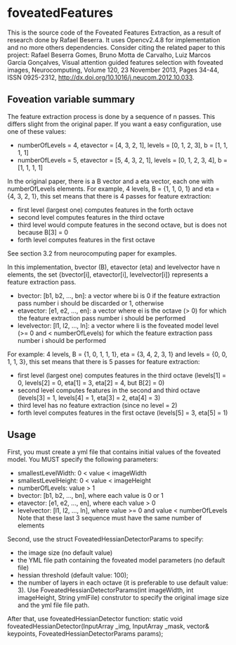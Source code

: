 foveatedFeatures
================

This is the source code of the Foveated Features Extraction, as a result of research done by Rafael Beserra.
It uses Opencv2.4.8 for implementation and no more others dependencies.
Consider citing the related paper to this project:
Rafael Beserra Gomes, Bruno Motta de Carvalho, Luiz Marcos Garcia Gonçalves, Visual attention guided features selection with foveated images, Neurocomputing, Volume 120, 23 November 2013, Pages 34-44, ISSN 0925-2312, http://dx.doi.org/10.1016/j.neucom.2012.10.033.

Foveation variable summary
----------------
The feature extraction process is done by a sequence of n passes. This differs slight from the original paper. If you want a easy configuration, use one of these values:

- numberOfLevels = 4, etavector = [4, 3, 2, 1], levels = [0, 1, 2, 3], b = [1, 1, 1, 1]
- numberOfLevels = 5, etavector = [5, 4, 3, 2, 1], levels = [0, 1, 2, 3, 4], b = [1, 1, 1, 1]

In the original paper, there is a B vector and a eta vector, each one with numberOfLevels elements. For example, 4 levels, B = {1, 1, 0, 1} and eta = {4, 3, 2, 1}, this set means that there is 4 passes for feature extraction:
- first level (largest one) computes features in the forth octave
- second level computes features in the third octave
- third level would compute features in the second octave, but is does not because B[3] = 0
- forth level computes features in the first octave

See section 3.2 from neurocomputing paper for examples.

In this implementation, bvector (B), etavector (eta) and levelvector have n elements, the set {bvector[i], etavector[i], levelvector[i]} represents a feature extraction pass.
- bvector: [b1, b2, ..., bn]: a vector where bi is 0 if the feature extraction pass number i should be discarded or 1, otherwise
- etavector: [e1, e2, ..., en]: a vector where ei is the octave (> 0) for which the feature extraction pass number i should be performed
- levelvector: [l1, l2, ..., ln]: a vector where li is the foveated model level (>= 0 and < numberOfLevels) for which the feature extraction pass number i should be performed

For example: 4 levels, B = {1, 0, 1, 1, 1}, eta = {3, 4, 2, 3, 1} and levels = {0, 0, 1, 1, 3}, this set means that there is 5 passes for feature extraction:
- first level (largest one) computes features in the third octave (levels[1] = 0, levels[2] = 0, eta[1] = 3, eta[2] = 4, but B[2] = 0)
- second level computes features in the second and third octave (levels[3] = 1, levels[4] = 1, eta[3] = 2, eta[4] = 3)
- third level has no feature extraction (since no level = 2)
- forth level computes features in the first octave (levels[5] = 3, eta[5] = 1)

Usage
----------------
First, you must create a yml file that contains initial values of the foveated model. You MUST specify the following parameters:
- smallestLevelWidth: 0 < value < imageWidth
- smallestLevelHeight: 0 < value < imageHeight
- numberOfLevels: value > 1
- bvector: [b1, b2, ..., bn], where each value is 0 or 1
- etavector: [e1, e2, ..., en], where each value > 0
- levelvector: [l1, l2, ..., ln], where value >= 0 and value < numberOfLevels
Note that these last 3 sequence must have the same number of elements

Second, use the struct FoveatedHessianDetectorParams to specify:
- the image size (no default value)
- the YML file path containing the foveated model parameters (no default file)
- hessian threshold (default value: 100);
- the number of layers in each octave (it is preferable to use default value: 3).
Use FoveatedHessianDetectorParams(int imageWidth, int imageHeight, String ymlFile) construtor to specify the original image size and the yml file file path.

After that, use foveatedHessianDetector function:
static void foveatedHessianDetector(InputArray _img, InputArray _mask, vector<KeyPoint>& keypoints, FoveatedHessianDetectorParams params);
